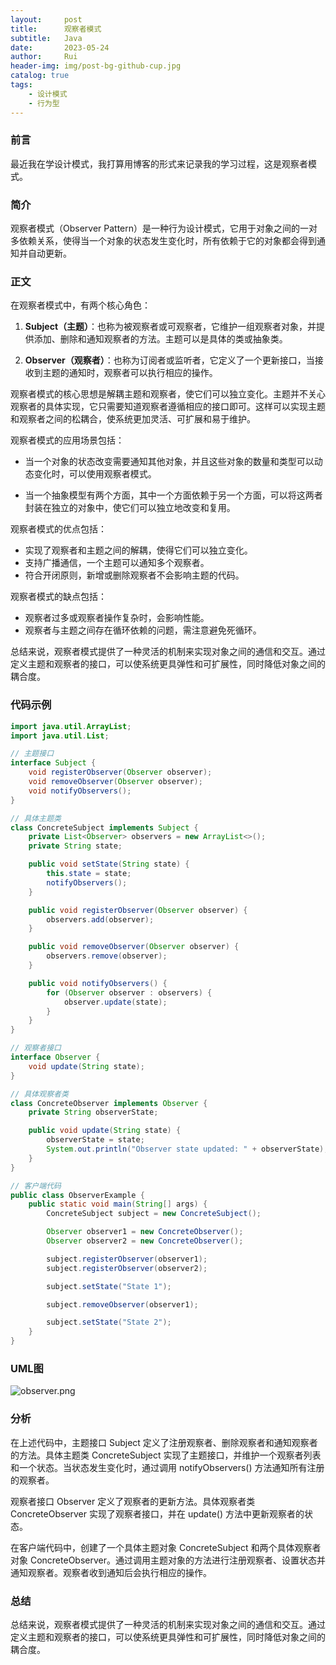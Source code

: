 ```yaml
---
layout:     post
title:      观察者模式
subtitle:   Java
date:       2023-05-24
author:     Rui
header-img: img/post-bg-github-cup.jpg
catalog: true
tags:
    - 设计模式
    - 行为型
---
```

### 前言
最近我在学设计模式，我打算用博客的形式来记录我的学习过程，这是观察者模式。
### 简介
观察者模式（Observer Pattern）是一种行为设计模式，它用于对象之间的一对多依赖关系，使得当一个对象的状态发生变化时，所有依赖于它的对象都会得到通知并自动更新。
### 正文

在观察者模式中，有两个核心角色：

1. **Subject（主题）**：也称为被观察者或可观察者，它维护一组观察者对象，并提供添加、删除和通知观察者的方法。主题可以是具体的类或抽象类。

2. **Observer（观察者）**：也称为订阅者或监听者，它定义了一个更新接口，当接收到主题的通知时，观察者可以执行相应的操作。

观察者模式的核心思想是解耦主题和观察者，使它们可以独立变化。主题并不关心观察者的具体实现，它只需要知道观察者遵循相应的接口即可。这样可以实现主题和观察者之间的松耦合，使系统更加灵活、可扩展和易于维护。

观察者模式的应用场景包括：

- 当一个对象的状态改变需要通知其他对象，并且这些对象的数量和类型可以动态变化时，可以使用观察者模式。

- 当一个抽象模型有两个方面，其中一个方面依赖于另一个方面，可以将这两者封装在独立的对象中，使它们可以独立地改变和复用。

观察者模式的优点包括：

- 实现了观察者和主题之间的解耦，使得它们可以独立变化。
- 支持广播通信，一个主题可以通知多个观察者。
- 符合开闭原则，新增或删除观察者不会影响主题的代码。

观察者模式的缺点包括：

- 观察者过多或观察者操作复杂时，会影响性能。
- 观察者与主题之间存在循环依赖的问题，需注意避免死循环。

总结来说，观察者模式提供了一种灵活的机制来实现对象之间的通信和交互。通过定义主题和观察者的接口，可以使系统更具弹性和可扩展性，同时降低对象之间的耦合度。

### 代码示例
```java
import java.util.ArrayList;
import java.util.List;

// 主题接口
interface Subject {
    void registerObserver(Observer observer);
    void removeObserver(Observer observer);
    void notifyObservers();
}

// 具体主题类
class ConcreteSubject implements Subject {
    private List<Observer> observers = new ArrayList<>();
    private String state;

    public void setState(String state) {
        this.state = state;
        notifyObservers();
    }

    public void registerObserver(Observer observer) {
        observers.add(observer);
    }

    public void removeObserver(Observer observer) {
        observers.remove(observer);
    }

    public void notifyObservers() {
        for (Observer observer : observers) {
            observer.update(state);
        }
    }
}

// 观察者接口
interface Observer {
    void update(String state);
}

// 具体观察者类
class ConcreteObserver implements Observer {
    private String observerState;

    public void update(String state) {
        observerState = state;
        System.out.println("Observer state updated: " + observerState);
    }
}

// 客户端代码
public class ObserverExample {
    public static void main(String[] args) {
        ConcreteSubject subject = new ConcreteSubject();

        Observer observer1 = new ConcreteObserver();
        Observer observer2 = new ConcreteObserver();

        subject.registerObserver(observer1);
        subject.registerObserver(observer2);

        subject.setState("State 1");

        subject.removeObserver(observer1);

        subject.setState("State 2");
    }
}

```
### UML图
![observer.png](https://i.postimg.cc/wBJhVTnK/observer.png)

### 分析
在上述代码中，主题接口 Subject 定义了注册观察者、删除观察者和通知观察者的方法。具体主题类 ConcreteSubject 实现了主题接口，并维护一个观察者列表和一个状态。当状态发生变化时，通过调用 notifyObservers() 方法通知所有注册的观察者。

观察者接口 Observer 定义了观察者的更新方法。具体观察者类 ConcreteObserver 实现了观察者接口，并在 update() 方法中更新观察者的状态。

在客户端代码中，创建了一个具体主题对象 ConcreteSubject 和两个具体观察者对象 ConcreteObserver。通过调用主题对象的方法进行注册观察者、设置状态并通知观察者。观察者收到通知后会执行相应的操作。
### 总结
总结来说，观察者模式提供了一种灵活的机制来实现对象之间的通信和交互。通过定义主题和观察者的接口，可以使系统更具弹性和可扩展性，同时降低对象之间的耦合度。